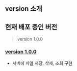 ## version 소개

## 현재 배포 중인 버전
> version 1.0.0

### [version 1.0.0](https://github.com/dkssudrhd/HanS3/blob/main/%EB%B2%84%EC%A0%84%20%EC%86%8C%EA%B0%9C/version%201.0.0.md)
- 서버에 파일 저장, 삭제, 조회 구현

